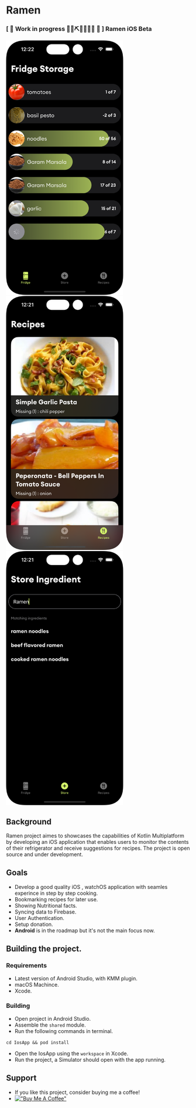 # Ramen

### [ 🚧 Work in progress 👷‍♀️⛏👷🔧️👷🔧 🚧 ] Ramen iOS Beta

<img src="art/fridge.png" width="320" alt="Fridge"> <img src="art/recipes.png" width="320" alt="recipes"> <img src="art/search.png" width="320" alt="search">

## Background
Ramen project aimes to showcases the capabilities of Kotlin Multiplatform by developing an iOS application that enables users to monitor the contents of their refrigerator and receive suggestions for recipes. The project is open source and under development.


## Goals
- Develop a good quality iOS , watchOS application with seamles experince in step by step cooking.
- Bookmarking recipes for later use.
- Showing Nutritional facts.
- Syncing data to Firebase.
- User Authentication.
- Setup donation.
- **Android** is in the roadmap but it's not the main focus now.


## Building the project.
### Requirements
- Latest version of Android Studio, with KMM plugin.
- macOS Machince.
- Xcode.
### Building
- Open project in Android Studio.
- Assemble the `shared` module.
- Run the following commands in terminal.
```shell
cd IosApp && pod install
```
- Open the IosApp using the `workspace` in Xcode.
- Run the project, a Simulator should open with the app running.

## Support
- If you like this project, consider buying me a coffee!
- [!["Buy Me A Coffee"](https://www.buymeacoffee.com/assets/img/custom_images/orange_img.png)](https://buymeacoffee.com/ahmed3elshaer)
